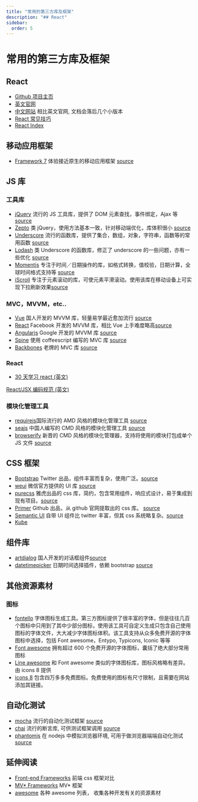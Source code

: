 ```yaml
---
title: "常用的第三方库及框架"
description: "## React"
sidebar:
  order: 5
---
```


# 常用的第三方库及框架

## React

- [Github 项目主页](https://github.com/facebook/react)
- [英文官网](https://reactjs.org/docs/getting-started.html)
- [中文网站](https://www.reactjscn.com/docs/getting-started.html) 相比英文官网, 文档会落后几个小版本
- [React 常见技巧](https://hateonion.me/books/react-bits-cn/)
- [React Index](https://react-index.com/)

## 移动应用框架

- [Framework 7](https://framework7.io/) 体验接近原生的移动应用框架 [source]()

## JS 库

### 工具库

- [jQuery](https://jquery.com/) 流行的 JS 工具库，提供了 DOM 元素查找，事件绑定，Ajax 等 [source](https://github.com/jquery/jquery)
- [Zepto](http://zeptojs.com/) 类 jQuery，使用方法基本一致，针对移动端优化，库体积很小 [source](https://github.com/madrobby/zepto/)
- [Underscore](http://underscorejs.org/) 流行的函数库，提供了集合，数组，对象，字符串，函数等的常用函数 [source](https://github.com/jashkenas/underscore)
- [Lodash](https://lodash.com/) 类 Underscore 的函数库，修正了 underscore 的一些问题，亦有一些优化 [source](https://github.com/lodash/lodash/)
- [Momentjs](https://momentjs.com/) 专注于时间／日期操作的库，如格式转换，值校验，日期计算，全球时间格式支持等 [source](https://github.com/moment/moment/)
- [iScroll](http://iscrolljs.com/) 专注于元素滚动的库，可使元素平滑滚动。使用该库在移动设备上可实现下拉刷新效果[source](https://github.com/cubiq/iscroll)

### MVC，MVVM，etc..

- [Vue](https://cn.vuejs.org/) 国人开发的 MVVM 库，轻量易学最近愈加流行 [source](https://github.com/vuejs/vue)
- [React](https://facebook.github.io/react/) Facebook 开发的 MVVM 库，相比 Vue 上手难度略高[source](https://github.com/facebook/react)
- [Angularjs](https://angularjs.org/) Google 开发的 MVVM 库 [source](https://github.com/angular/angular.js)
- [Spine](https://spine.github.io/) 使用 coffeescript 编写的 MVC 库 [source](https://github.com/spine/spine)
- [Backbones](http://backbonejs.org/) 老牌的 MVC 库 [source](https://github.com/jashkenas/backbone/)

### React

- [30 天学习 react (英文)](https://github.com/fullstackreact/30-days-of-react)


[React/JSX 编码规范 (英文)](https://github.com/airbnb/javascript/blob/master/react/README.md)

### 模块化管理工具

- [requirejs](http://requirejs.org/)国际流行的 AMD 风格的模块化管理工具 [source](https://github.com/requirejs/requirejs)
- [seajs](http://seajs.org/docs/) 中国人编写的 CMD 风格的模块化管理工具 [source](https://github.com/seajs/seajs)
- [browserify](http://browserify.org/) 新晋的 CMD 风格的模块化管理器，支持将使用的模块打包成单个 JS 文件 [source](https://github.com/substack/node-browserify)

## CSS 框架

- [Bootstrap](http://getbootstrap.com/) Twitter 出品，组件丰富而复杂，使用广泛。[source](https://github.com/twbs/bootstrap/)
- [weui](https://weui.io/) 微信官方提供的 UI 库 [source](https://github.com/weui/weui)
- [purecss](http://purecss.io/) 雅虎出品的 css 库，简约，包含常用组件，响应式设计，易于集成到现有项目。[source](https://github.com/yahoo/pure/)
- [Primer](http://primercss.io/) Github 出品，从 github 官网提取出的 css 库。 [source](https://github.com/primer/primer)
- [Semantic UI](http://semantic-ui.com/) 自带 UI 组件比 twitter 丰富，但其 css 系统略复杂。[source](https://github.com/semantic-org/semantic-ui/)
- [Kube](https://imperavi.com/kube/css/)

## 组件库

- [artdialog](https://aui.github.io/artDialog/) 国人开发的对话框组件[source](https://github.com/aui/artDialog)
- [datetimepicker](https://eonasdan.github.io/bootstrap-datetimepicker/) 日期时间选择插件，依赖 bootstrap [source](https://github.com/Eonasdan/bootstrap-datetimepicker)

## 其他资源素材

### 图标

- [fontello](http://fontello.com/) 字体图标生成工具。第三方图标提供了很丰富的字体，但是往往几百个图标中只用到了其中少部分图标，使用该工具可自定义生成只包含自己使用图标的字体文件，大大减少字体图标体积。该工具支持从众多免费开源的字体图标中选择，包括 Font awesome，Entypo, Typicons, Iconic 等等
- [Font awesome](http://fontawesome.io/) 拥有超过 600 个免费开源的字体图标，囊括了绝大部分常用图标
- [Line awesome](https://icons8.com/line-awesome) 和 Font awesome 类似的字体图标库，图标风格略有差异。由 icons 8 提供
- [icons 8](https://icons8.com/) 包含四万多多免费图标。免费使用的图标有尺寸限制，且需要在网站添加其链接。

## 自动化测试

- [mocha](https://mochajs.org/) 流行的自动化测试框架 [source](https://github.com/mochajs/mocha)
- [chai](http://chaijs.com/) 流行的断言库, 可供测试框架调用 [source](https://github.com/chaijs/chai)
- [phantomjs](http://phantomjs.org/) 在 nodejs 中模拟浏览器环境, 可用于做浏览器端端自动化测试 [source](https://github.com/ariya/phantomjs/)

## 延伸阅读

- [Front-end Frameworks](http://usablica.github.io/front-end-frameworks/compare.html) 前端 css 框架对比
- [MV\* Frameworks](http://todomvc.com/) MV\* 框架
- [awesome](https://github.com/sindresorhus/awesome) 各种 awesome 列表， 收集各种开发有关的资源素材
